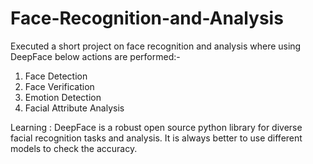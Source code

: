 # Face-Recognition-and-Analysis

Executed a short project on face recognition and analysis where using DeepFace below actions are performed:-
1) Face Detection
2) Face Verification
3) Emotion Detection
4) Facial Attribute Analysis

Learning : 
DeepFace is a robust open source python library for diverse facial recognition tasks and analysis. It is always better to use different models to check the accuracy.
